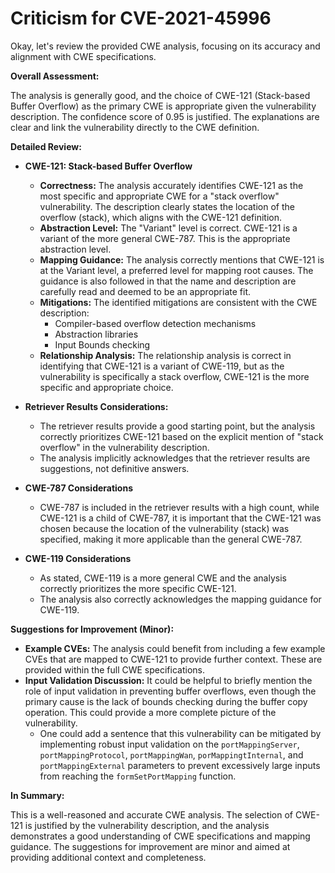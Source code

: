 # Criticism for CVE-2021-45996

Okay, let's review the provided CWE analysis, focusing on its accuracy and alignment with CWE specifications.

**Overall Assessment:**

The analysis is generally good, and the choice of CWE-121 (Stack-based Buffer Overflow) as the primary CWE is appropriate given the vulnerability description. The confidence score of 0.95 is justified. The explanations are clear and link the vulnerability directly to the CWE definition.

**Detailed Review:**

*   **CWE-121: Stack-based Buffer Overflow**

    *   **Correctness:**  The analysis accurately identifies CWE-121 as the most specific and appropriate CWE for a "stack overflow" vulnerability. The description clearly states the location of the overflow (stack), which aligns with the CWE-121 definition.
    *   **Abstraction Level:** The "Variant" level is correct. CWE-121 is a variant of the more general CWE-787. This is the appropriate abstraction level.
    *   **Mapping Guidance:** The analysis correctly mentions that CWE-121 is at the Variant level, a preferred level for mapping root causes. The guidance is also followed in that the name and description are carefully read and deemed to be an appropriate fit.
    *   **Mitigations:** The identified mitigations are consistent with the CWE description:
        * Compiler-based overflow detection mechanisms
        * Abstraction libraries
        * Input Bounds checking
    *   **Relationship Analysis:** The relationship analysis is correct in identifying that CWE-121 is a variant of CWE-119, but as the vulnerability is specifically a stack overflow, CWE-121 is the more specific and appropriate choice.

*   **Retriever Results Considerations:**

    *   The retriever results provide a good starting point, but the analysis correctly prioritizes CWE-121 based on the explicit mention of "stack overflow" in the vulnerability description.
    *   The analysis implicitly acknowledges that the retriever results are suggestions, not definitive answers.

*   **CWE-787 Considerations**
    * CWE-787 is included in the retriever results with a high count, while CWE-121 is a child of CWE-787, it is important that the CWE-121 was chosen because the location of the vulnerability (stack) was specified, making it more applicable than the general CWE-787.

*   **CWE-119 Considerations**
    * As stated, CWE-119 is a more general CWE and the analysis correctly prioritizes the more specific CWE-121.
    * The analysis also correctly acknowledges the mapping guidance for CWE-119.

**Suggestions for Improvement (Minor):**

*   **Example CVEs:** The analysis could benefit from including a few example CVEs that are mapped to CWE-121 to provide further context. These are provided within the full CWE specifications.
*   **Input Validation Discussion:** It could be helpful to briefly mention the role of input validation in preventing buffer overflows, even though the primary cause is the lack of bounds checking during the buffer copy operation. This could provide a more complete picture of the vulnerability.
    * One could add a sentence that this vulnerability can be mitigated by implementing robust input validation on the `portMappingServer`, `portMappingProtocol`, `portMappingWan`, `porMappingtInternal`, and `portMappingExternal` parameters to prevent excessively large inputs from reaching the `formSetPortMapping` function.

**In Summary:**

This is a well-reasoned and accurate CWE analysis. The selection of CWE-121 is justified by the vulnerability description, and the analysis demonstrates a good understanding of CWE specifications and mapping guidance. The suggestions for improvement are minor and aimed at providing additional context and completeness.